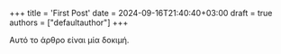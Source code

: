 +++
title = 'First Post'
date = 2024-09-16T21:40:40+03:00
draft = true
authors = ["defaultauthor"]
+++


Αυτό το άρθρο είναι μία δοκιμή.